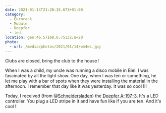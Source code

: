 ```yaml
---
date: 2021-01-14T21:20:35.673+01:00
category:
  - Eurorack
  - Module
  - Doepfer
  - led
location: geo:46.57168,6.75132;u=20
photo:
  - url: /media/photos/2021/01/14/wm4wc.jpg
---
```

Clubs are closed, bring the club to the house !

When I was a child, my uncle was running a disco mobile in Biel. I was fascinated by all the light show. One day, when I was ten or something, he let me play with a bar of spots when they were installing the material in the afternoon. I remember that day like it was yesterday. It was so cool !!!

Today, I received (from [@Schneidersladen](https://twitter.com/Schneidersladen)) the [Doepfer A-197-3](https://www.doepfer.de/a1973.htm). It's a LED controller. You plug a LED stripe in it and have fun like if you are ten. And it's cool !
